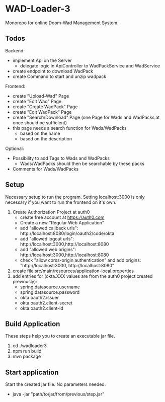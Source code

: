 # WAD-Loader-3

Monorepo for online Doom-Wad Management System.

## Todos

Backend:
* implement Api on the Server
   * delegate logic in ApiController to WadPackService and WadService
* create endpoint to download WadPack
* create Command to start and unzip wadpack

Frontend:
*  create "Upload-Wad" Page
*  create "Edit Wad" Page 
*  create "Create WadPack" Page
*  create "Edit WadPack" Page
*  create "Search/Download" Page (one Page for Wads and WadPacks at once should be sufficient)
  * this page needs a search function for Wads/WadPacks
    * based on the name
    * based on the description    

Optional:
* Possibility to add Tags to Wads and WadPacks
  * Wads/WadPacks should then be searchable by these packs
* Comments for Wads/WadPacks 

## Setup

Necessary setup to run the program.
Setting localhost:3000 is only necessary if you want to run the frontend on it's own.

1. Create Authorization Project at auth0
    * create free account at https://auth0.com
    * Create a new "Regular Web Application"
    * add "allowed callback urls": http://localhost:8080/login/oauth2/code/okta
    * add "allowed logout urls": http://localhost:3000,http://localhost:8080
    * add "allowed web origins": http://localhost:3000,http://localhost:8080
    * check "allow corss-origin authentication" and add origins: "http://localhost:3000, http://localhost:8080"
2. create file src/main/resources/application-local.properties
3. add entries for (okta.XXX values are from the auth0 project created previously):
    * spring.datasource.username
    * spring.datasource.password
    * okta.oauth2.issuer
    * okta.oauth2.client-secret
    * okta.oauth2.client-id

## Build Application

These steps help you to create an executable jar file.

1. cd ./wadloader3
2. npm run build
3. mvn package

## Start application

Start the created jar file. No parameters needed.

* java -jar "path/to/jar/from/previous/step.jar"

